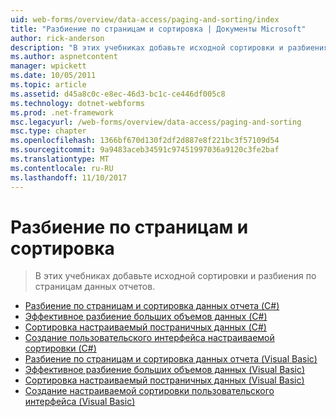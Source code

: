 ```yaml
---
uid: web-forms/overview/data-access/paging-and-sorting/index
title: "Разбиение по страницам и сортировка | Документы Microsoft"
author: rick-anderson
description: "В этих учебниках добавьте исходной сортировки и разбиения по страницам данных отчетов."
ms.author: aspnetcontent
manager: wpickett
ms.date: 10/05/2011
ms.topic: article
ms.assetid: d45a8c0c-e8ec-46d3-bc1c-ce446df005c8
ms.technology: dotnet-webforms
ms.prod: .net-framework
msc.legacyurl: /web-forms/overview/data-access/paging-and-sorting
msc.type: chapter
ms.openlocfilehash: 1366bf670d130f2df2d887e8f221bc3f57109d54
ms.sourcegitcommit: 9a9483aceb34591c97451997036a9120c3fe2baf
ms.translationtype: MT
ms.contentlocale: ru-RU
ms.lasthandoff: 11/10/2017
---
```

<a name="paging-and-sorting"></a>Разбиение по страницам и сортировка
====================
> В этих учебниках добавьте исходной сортировки и разбиения по страницам данных отчетов.


- [Разбиение по страницам и сортировка данных отчета (C#)](paging-and-sorting-report-data-cs.md)
- [Эффективное разбиение больших объемов данных (C#)](efficiently-paging-through-large-amounts-of-data-cs.md)
- [Сортировка настраиваемый постраничных данных (C#)](sorting-custom-paged-data-cs.md)
- [Создание пользовательского интерфейса настраиваемой сортировки (C#)](creating-a-customized-sorting-user-interface-cs.md)
- [Разбиение по страницам и сортировка данных отчета (Visual Basic)](paging-and-sorting-report-data-vb.md)
- [Эффективное разбиение больших объемов данных (Visual Basic)](efficiently-paging-through-large-amounts-of-data-vb.md)
- [Сортировка настраиваемый постраничных данных (Visual Basic)](sorting-custom-paged-data-vb.md)
- [Создание настраиваемой сортировки пользовательского интерфейса (Visual Basic)](creating-a-customized-sorting-user-interface-vb.md)
